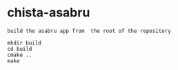 # chista-asabru

```
build the asabru app from  the root of the repository

mkdir build
cd build
cmake ..
make
```